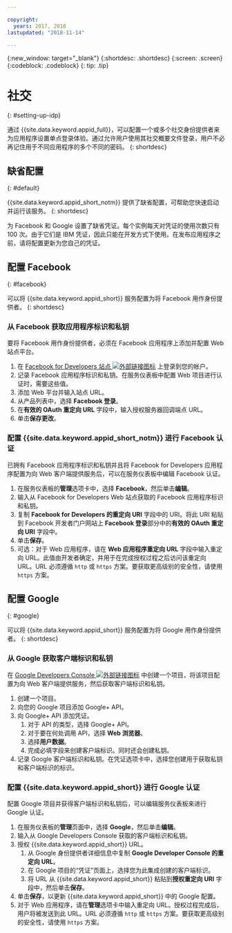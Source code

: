 ```yaml
---

copyright:
  years: 2017, 2018
lastupdated: "2018-11-14"

---
```


{:new_window: target="_blank"}
{:shortdesc: .shortdesc}
{:screen: .screen}
{:codeblock: .codeblock}
{: tip: .tip}

# 社交
{: #setting-up-idp}

通过 {{site.data.keyword.appid_full}}，可以配置一个或多个社交身份提供者来为应用程序设置单点登录体验。通过允许用户使用其社交概要文件登录，用户不必再记住用于不同应用程序的多个不同的密码。
{: shortdesc}


## 缺省配置
{: #default}

{{site.data.keyword.appid_short_notm}} 提供了缺省配置，可帮助您快速启动并运行该服务。
{: shortdesc}

为 Facebook 和 Google 设置了缺省凭证。每个实例每天对凭证的使用次数只有 100 次。由于它们是 IBM 凭证，因此只能在开发方式下使用。在发布应用程序之前，请将配置更新为您自己的凭证。


## 配置 Facebook
{: #facebook}

可以将 {{site.data.keyword.appid_short}} 服务配置为将 Facebook 用作身份提供者。
{: shortdesc}

### 从 Facebook 获取应用程序标识和私钥

要将 Facebook 用作身份提供者，必须在 Facebook 应用程序上添加并配置 Web 站点平台。

1. 在 <a href="https://developers.facebook.com/docs/apps/register" target="_blank">Facebook for Developers 站点 <img src="../../icons/launch-glyph.svg" alt="外部链接图标"></a> 上登录到您的帐户。
2. 记录 Facebook 应用程序标识和私钥。在服务仪表板中配置 Web 项目进行认证时，需要这些值。
3. 添加 Web 平台并输入站点 URL。
4. 从产品列表中，选择 **Facebook 登录**。
5. 在**有效的 OAuth 重定向 URL** 字段中，输入授权服务器回调端点 URL。
6. 单击**保存更改**。


### 配置 {{site.data.keyword.appid_short_notm}} 进行 Facebook 认证

已拥有 Facebook 应用程序标识和私钥并且将 Facebook for Developers 应用程序配置为向 Web 客户端提供服务后，可以在服务仪表板中编辑 Facebook 认证。

1. 在服务仪表板的**管理**选项卡中，选择 **Facebook**，然后单击**编辑**。
2. 输入从 Facebook for Developers Web 站点获取的 Facebook 应用程序标识和私钥。
3. 复制 **Facebook for Developers 的重定向 URI** 字段中的 URI。将此 URI 粘贴到 Facebook 开发者门户网站上 **Facebook 登录**部分中的**有效的 OAuth 重定向 URI** 字段中。
4. 单击**保存**。
5. 可选：对于 Web 应用程序，请在 **Web 应用程序重定向 URL** 字段中输入重定向 URL。此值由开发者确定，并用于在完成授权过程之后访问该重定向 URL。URL 必须遵循 `http` 或 `https` 方案。要获取更高级别的安全性，请使用 `https` 方案。


## 配置 Google
{: #google}

可以将 {{site.data.keyword.appid_short}} 服务配置为将 Google 用作身份提供者。
{: shortdesc}

### 从 Google 获取客户端标识和私钥

在 <a href="https://developers.google.com/" target="_blank">Google Developers Console <img src="../../icons/launch-glyph.svg" alt="外部链接图标"></a> 中创建一个项目，将该项目配置为向 Web 客户端提供服务，然后获取客户端标识和私钥。

1. 创建一个项目。
2. 向您的 Google 项目添加 Google+ API。
3. 向 Google+ API 添加凭证。
    1. 对于 API 的类型，选择 Google+ API。
    2. 对于要在何处调用 API，选择 **Web 浏览器**。
    3. 选择**用户数据**。
    4. 完成必填字段来创建客户端标识。同时还会创建私钥。
4. 记录 Google 客户端标识和私钥。在凭证选项卡中，选择您创建用于获取私钥和客户端标识的标识。

### 配置 {{site.data.keyword.appid_short}} 进行 Google 认证

配置 Google 项目并获得客户端标识和私钥后，可以编辑服务仪表板来进行 Google 认证。

1. 在服务仪表板的**管理**页面中，选择 **Google**，然后单击**编辑**。
2. 输入从 Google Developers Console 获取的客户端标识和私钥。
3. 授权 {{site.data.keyword.appid_short}} URL。
    1. 从 Google 身份提供者详细信息中复制 **Google Developer Console 的重定向 URL**。
    2. 在 Google 项目的“凭证”页面上，选择您为此集成创建的客户端标识。
    3. 将 URL 从 {{site.data.keyword.appid_short}} 粘贴到**授权重定向 URI** 字段中，然后单击**保存**。
4. 单击**保存**，以更新 {{site.data.keyword.appid_short}} 中的 Google 配置。
5. 对于 Web 应用程序，请在**管理**选项卡中输入重定向 URL。授权过程完成后，用户将被发送到此 URL。URL 必须遵循 `http` 或 `https` 方案。要获取更高级别的安全性，请使用 `https` 方案。
